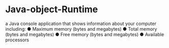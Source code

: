 # Java-object-Runtime

a Java console application that shows information about your computer including:
	● Maximum memory (bytes and megabytes)
	● Total memory (bytes and megabytes)
	● Free memory (bytes and megabytes)
	● Available processors

